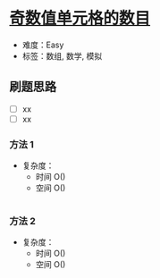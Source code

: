 # [奇数值单元格的数目](https://leetcode-cn.com/problems/cells-with-odd-values-in-a-matrix/)

- 难度：Easy
- 标签：数组, 数学, 模拟

## 刷题思路

- [ ] xx
- [ ] xx

### 方法 1

- 复杂度：
    - 时间 O()
    - 空间 O()

``` js

```

### 方法 2

- 复杂度：
    - 时间 O()
    - 空间 O()

``` js

```
